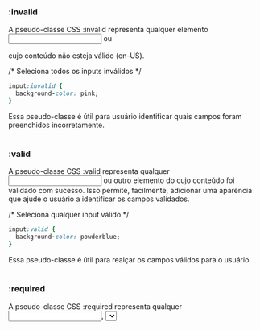 ### :invalid

A pseudo-classe CSS :invalid representa qualquer elemento <input> ou <form> cujo conteúdo não esteja válido (en-US).

/* Seleciona todos os inputs inválidos */

```ruby
input:invalid {
  background-color: pink;
}
```

Essa pseudo-classe é útil para usuário identificar quais campos foram preenchidos incorretamente.

#

### :valid

A pseudo-classe CSS :valid representa qualquer <input> ou outro elemento do <form> cujo conteúdo foi validado com sucesso. Isso permite, facilmente, adicionar uma aparência que ajude o usuário a identificar os campos validados.

/* Seleciona qualquer input válido */

```ruby
input:valid {
  background-color: powderblue;
}
```

Essa pseudo-classe é útil para realçar os campos válidos para o usuário.

#

### :required

A pseudo-classe CSS :required representa qualquer <input>, <select>, ou <textarea> contendo o atributo required.

/* Seleciona qualquer <input> requerido */

```ruby
input:required {
  border: 1px dashed red;
}
```

Esta pseudo-classe é utilizada para destacar campos que devem ter dados válidos antes do formulário ser submetido.

### Esse é um atributo booleano usado para indicar que um determinando campo de formulário é obrigatório para o envio do mesmo. Ao adicionar esse atributo a um campo de formulário, o navegador obriga o usuário a inserir dados naquele campo antes de enviar o formulário.

#
#

[Gravação de tela de 10-01-2023 13:27:12.webm](https://user-images.githubusercontent.com/66473846/211607289-b95c2372-5c4a-4c66-9db8-3c4e59f03456.webm)

